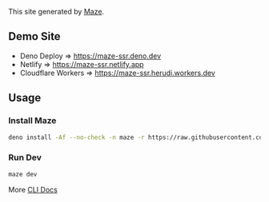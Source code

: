 This site generated by [Maze](https://github.com/herudi/maze).

## Demo Site
* Deno Deploy => https://maze-ssr.deno.dev
* Netlify => https://maze-ssr.netlify.app
* Cloudflare Workers => https://maze-ssr.herudi.workers.dev

## Usage
### Install Maze
```bash
deno install -Af --no-check -n maze -r https://raw.githubusercontent.com/herudi/maze/dev-0.0.8/cli.ts
```

### Run Dev
```bash
maze dev
```

More [CLI Docs](https://github.com/herudi/maze/blob/master/docs/cli.md)
